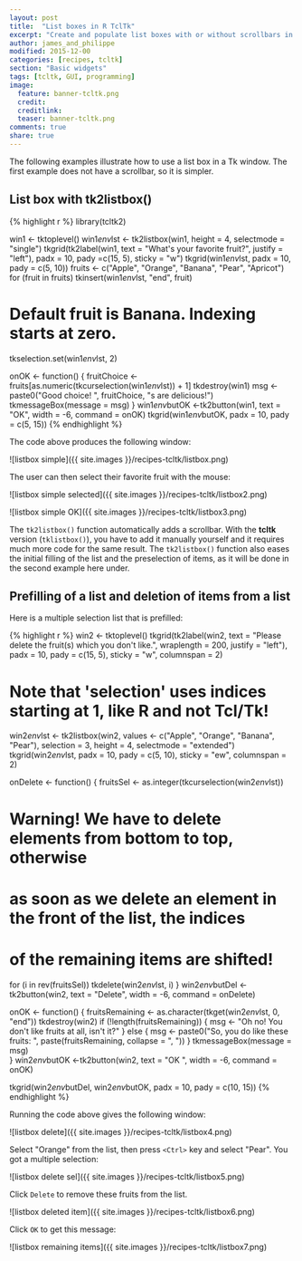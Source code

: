 ```yaml
---
layout: post
title:  "List boxes in R TclTk"
excerpt: "Create and populate list boxes with or without scrollbars in Tk."
author: james_and_philippe
modified: 2015-12-00
categories: [recipes, tcltk]
section: "Basic widgets"
tags: [tcltk, GUI, programming]
image:
  feature: banner-tcltk.png
  credit: 
  creditlink: 
  teaser: banner-tcltk.png
comments: true
share: true
---
```


The following examples illustrate how to use a list box in a Tk window. The first example does not have a scrollbar, so it is simpler.

## List box with tk2listbox()


{% highlight r %}
library(tcltk2)

win1 <- tktoplevel()
win1$env$lst <- tk2listbox(win1, height = 4, selectmode = "single")
tkgrid(tk2label(win1, text = "What's your favorite fruit?", justify = "left"),
  padx = 10, pady =c(15, 5), sticky = "w")
tkgrid(win1$env$lst, padx = 10, pady = c(5, 10))
fruits <- c("Apple", "Orange", "Banana", "Pear", "Apricot")
for (fruit in fruits)
  tkinsert(win1$env$lst, "end", fruit)
# Default fruit is Banana.  Indexing starts at zero.
tkselection.set(win1$env$lst, 2)

onOK <- function() {
  fruitChoice <- fruits[as.numeric(tkcurselection(win1$env$lst)) + 1]
  tkdestroy(win1)
  msg <- paste0("Good choice! ", fruitChoice, "s are delicious!")
  tkmessageBox(message = msg)
}
win1$env$butOK <-tk2button(win1, text = "OK", width = -6, command = onOK)
tkgrid(win1$env$butOK, padx = 10, pady = c(5, 15))
{% endhighlight %}

The code above produces the following window:

![listbox simple]({{ site.images }}/recipes-tcltk/listbox.png)

The user can then select their favorite fruit with the mouse:

![listbox simple selected]({{ site.images }}/recipes-tcltk/listbox2.png)

![listbox simple OK]({{ site.images }}/recipes-tcltk/listbox3.png)

The `tk2listbox()` function automatically adds a scrollbar. With the **tcltk** version (`tklistbox()`), you have to add it manually yourself and it requires much more code for the same result. The `tk2listbox()` function also eases the initial filling of the list and the preselection of items, as it will be done in the second example here under.


## Prefilling of a list and deletion of items from a list

Here is a multiple selection list that is prefilled:


{% highlight r %}
win2 <- tktoplevel()
tkgrid(tk2label(win2, text = "Please delete the fruit(s) which you don't like.",
  wraplength = 200, justify = "left"),
  padx = 10, pady = c(15, 5), sticky = "w", columnspan = 2)
# Note that 'selection' uses indices starting at 1, like R and not Tcl/Tk!
win2$env$lst <- tk2listbox(win2,
  values <- c("Apple", "Orange", "Banana", "Pear"),
  selection = 3, height = 4, selectmode = "extended")
tkgrid(win2$env$lst, padx = 10, pady = c(5, 10), sticky = "ew", columnspan = 2)

onDelete <- function() {
  fruitsSel <- as.integer(tkcurselection(win2$env$lst))
  # Warning! We have to delete elements from bottom to top, otherwise
  # as soon as we delete an element in the front of the list, the indices
  # of the remaining items are shifted!
  for (i in rev(fruitsSel))
    tkdelete(win2$env$lst, i)
}
win2$env$butDel <- tk2button(win2, text = "Delete", width = -6,
  command = onDelete)

onOK <- function() {
  fruitsRemaining <- as.character(tkget(win2$env$lst, 0, "end"))
  tkdestroy(win2)
  if (!length(fruitsRemaining)) {
    msg <- "Oh no! You don't like fruits at all, isn't it?"
  } else {
    msg <- paste0("So, you do like these fruits: ",
      paste(fruitsRemaining, collapse = ", "))
  }
  tkmessageBox(message = msg)  
}
win2$env$butOK <-tk2button(win2, text = "OK ", width = -6, command = onOK)

tkgrid(win2$env$butDel, win2$env$butOK, padx = 10, pady = c(10, 15))
{% endhighlight %}

Running the code above gives the following window:

![listbox delete]({{ site.images }}/recipes-tcltk/listbox4.png)

Select "Orange" from the list, then press `<Ctrl>` key and select "Pear". You got a multiple selection:

![listbox delete sel]({{ site.images }}/recipes-tcltk/listbox5.png)

Click `Delete` to remove these fruits from the list.

![listbox deleted item]({{ site.images }}/recipes-tcltk/listbox6.png)

Click `OK` to get this message:

![listbox remaining items]({{ site.images }}/recipes-tcltk/listbox7.png)

